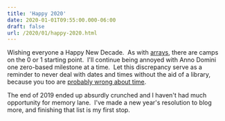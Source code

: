 ```yaml
---
title: 'Happy 2020'
date: 2020-01-01T09:55:00.000-06:00
draft: false
url: /2020/01/happy-2020.html
---
```


Wishing everyone a Happy New Decade.  As with [arrays](https://xkcd.com/163/), there are camps on the 0 or 1 starting point.  I'll continue being annoyed with Anno Domini one zero-based milestone at a time.  Let this discrepancy serve as a reminder to never deal with dates and times without the aid of a library, because you too are [probably wrong about time](https://gist.github.com/timvisee/fcda9bbdff88d45cc9061606b4b923ca).  
  
The end of 2019 ended up absurdly crunched and I haven't had much opportunity for memory lane.  I've made a new year's resolution to blog more, and finishing that list is my first stop.